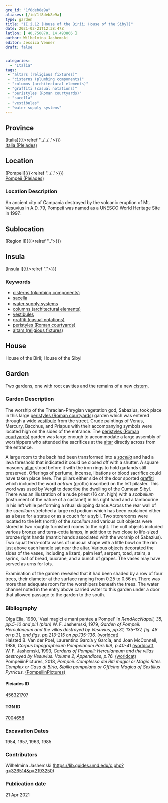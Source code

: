 ```yaml
---
gre_id: "1f8deb8e9a"
aliases: [/id/1f8deb8e9a]
type: garden
title: "II.i.12 (House of the Birii; House of the Sibyl)"
date: 2021-02-21T12:38:47Z
latlon: [ 40.750870, 14.493866 ]
author: Wilhelmina Jashemski
editor: Jessica Venner
draft: false


categories:
  - "Italia"
tags:
 - "altars (religious fixtures)"
 - "cisterns (plumbing components)"
 - "columns (architectural elements)"
 - "graffiti (casual notations)"
 - "peristyles (Roman courtyards)"
 - "sacella"
 - "vestibules"
 - "water supply systems"
---
```


## Province
[Italia]({{<relref "../../..">}}) \
[Italia (Pleiades)](https://pleiades.stoa.org/places/1052)

## Location
[Pompeii]({{<relref "../..">}}) \
[Pompeii (Pleiades)](https://pleiades.stoa.org/places/433032)


### Location Description
An ancient city of Campania destroyed by the volcanic eruption of Mt. Vesuvius in A.D. 79, Pompeii was named as a UNESCO World Heritage Site in 1997.

## Sublocation
[Region II]({{<relref "..">}})
## Insula
[Insula I]({{<relref ".">}})

### Keywords
 - [cisterns (plumbing components)](http://vocab.getty.edu/page/aat/300052558)
 - [sacella](http://www.getty.edu/vow/AATFullDisplay?find=sacellum&logic=AND&note=&english=N&prev_page=1&subjectid=300007570)
 - [water supply systems](http://vocab.getty.edu/page/aat/300008618)
 - [columns (architectural elements)](http://vocab.getty.edu/page/aat/300001571)
 - [vestibules](http://vocab.getty.edu/page/aat/300083076)
 - [graffiti (casual notations)](http://vocab.getty.edu/page/aat/300015613)
 - [peristyles (Roman courtyards)](http://vocab.getty.edu/page/aat/300080971)
 - [altars (religious fixtures)](http://vocab.getty.edu/page/aat/300003725)



 ## House
 House of the Birii; House of the Sibyl


## Garden
Two gardens, one with root cavities and the remains of a new [cistern](http://vocab.getty.edu/page/aat/300052558).

### Garden Description
The worship of the Thracian-Phrygian vegetation god, Sabazius, took place in this large [peristyles (Roman courtyards)](http://vocab.getty.edu/page/aat/300080971) garden which was entered through a wide [vestibule](http://vocab.getty.edu/page/aat/300083076) from the street. Crude paintings of Venus, Mercury, Bacchus, and Priapus with their accompanying symbols were located high on the sides of the entrance. The [peristyles (Roman courtyards)](http://vocab.getty.edu/page/aat/300080971) garden was large enough to accommodate a large assembly of worshippers who attended the sacrifices at the [altar](http://vocab.getty.edu/page/aat/300003725) directly across from the entrance.

A large room to the back had been transformed into a [*sacella*](http://www.getty.edu/vow/AATFullDisplay?find=sacellum&logic=AND&note=&english=N&prev_page=1&subjectid=300007570) and had a lava threshold that indicated it could be closed off with a shutter. A square masonry [altar](http://vocab.getty.edu/page/aat/300003725) stood before it with the iron rings to hold garlands still preserved. Offerings of perfume, incense, libations or blood sacrifice could have taken place here. The pillars either side of the door sported [graffiti](http://vocab.getty.edu/page/aat/300015613) which included the word *antrum* (grotto) inscribed on the left pilaster. This word was used by Vergil to describe the dwelling of the Cumean Sibyl. There was an illustration of a nude priest (16 cm. high) with a *scabellum* (instrument of the nature of a castanet) in his right hand and a tambourine in his left while performing a ritual skipping dance.Across the rear wall of the *sacellum* stretched a large red podium which has been explained either as a base for a statue or as a couch for a sybil. Two storerooms were located to the left (north) of the *sacellum* and various cult objects were stored in two roughly furnished rooms to the right. The cult objects included various bronze and terra-cotta lamps, in addition to two close to life-sized bronze right hands (mantic hands associated with the worship of Sabazius). Two squat terra-cotta vases of unusual shape with a little bowl on the rim just above each handle sat near the altar. Various objects decorated the sides of the vases, including a lizard, palm leaf, serpent, toad, stairs, a syrinx, loaf of bread, bucrane, and a bunch of grapes. The vases may have served as urns for lots.  


Examination of the garden revealed that it had been shaded by a row of four trees, their diameter at the surface ranging from 0.25 to 0.56 m. There was more than adequate room for the worshipers beneath the trees. The water channel noted in the entry above carried water to this garden under a door that allowed passage to the garden to the south.


### Bibliography
Olga Elia, 1960, 'Vasi magici e mani pantee a Pompei' In *RendAccNapoli, 35, pp.5-10 and pl.1 (plan)*
W. F. Jashemski, 1979, *Garden of Pompeii: Herculaneum and the villas destroyed by Vesuvius, pp.31, 135-137, fig. 48 on p.31, and figs. pp.213-215 on pp.135-136.* [(worldcat)](https://www.worldcat.org/title/gardens-of-pompeii-1/oclc/312003872&referer=brief_results)  
Halsted B. Van der Poel, Laurentino García y García, and Joan McConnell, 1986, *Corpus topographicum Pompeianum Pars IIIA, p.40-41* [(worldcat)](https://www.worldcat.org/title/corpus-topographicum-pompeianum/oclc/8667821)  
W. F. Jashemski, 1993, *Gardens of Pompeii: Herculaneum and the villas destroyed by Vesuvius. Volume 2, Appendices, p.76.* [(worldcat)](https://www.worldcat.org/title/gardens-of-pompeii-herculaneum-and-the-villas-destroyed-by-vesuvius-volume-2-appendices/oclc/222353569)  
PompeiiinPictures, 2018, *Pompeii. Complesso dei Riti magici or Magic Rites Complex or Casa di Biria, Sibilla pompeiana or Officina Magica of Sextilius Pyrricus.* [(PompeiiinPictures)](https://pompeiiinpictures.com/pompeiiinpictures/R2/2%2001%2012.htm)


<!--#### Periodo ID-->

<!-- [PERIODO_ID](https://pleiades.stoa.org/places/PLEIADES_ID) -->

#### Pleiades ID
[456321707](https://pleiades.stoa.org/places/456321707)

#### TGN ID
[7004658](http://vocab.getty.edu/page/tgn/7004658)

###  Excavation Dates
1954, 1957, 1963, 1985

### Contributors
Wilhelmina Jashemski (https://lib.guides.umd.edu/c.php?g=326514&p=2193250)  

### Publication date

21 Apr 2021
<!-- Format: dd MONTH_NAME yyyy -->

<!-- DATE -->
